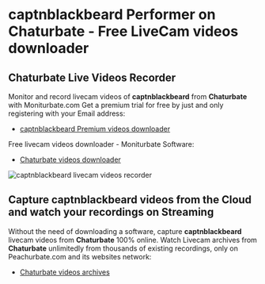 # captnblackbeard Performer on Chaturbate - Free LiveCam videos downloader

## Chaturbate Live Videos Recorder

Monitor and record livecam videos of **captnblackbeard** from **Chaturbate** with Moniturbate.com
Get a premium trial for free by just and only registering with your Email address:
* [captnblackbeard Premium videos downloader](https://moniturbate.com/request-demo-licence-key.html)

Free livecam videos downloader - Moniturbate Software:
* [Chaturbate videos downloader](https://moniturbate.com/moniturbate-download-software.html)

![captnblackbeard livecam videos recorder](https://peachurnet.com/templates/moniturbate-software.png)


## Capture captnblackbeard videos from the Cloud and watch your recordings on Streaming

Without the need of downloading a software, capture **captnblackbeard** livecam videos from **Chaturbate** 100% online.
Watch Livecam archives from **Chaturbate** unlimitedly from thousands of existing recordings, only on Peachurbate.com and its websites network:
* [Chaturbate videos archives](https://peachurnet.com/)